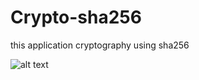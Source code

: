 # Crypto-sha256
this application cryptography using sha256

![alt text](https://i.imgur.com/ouztxR5.png)
